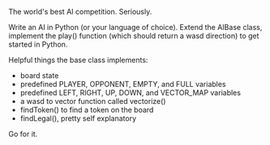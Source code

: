 The world's best AI competition. Seriously.

Write an AI in Python (or your language of choice). Extend the AIBase class, implement the play() function (which should return a wasd direction) to get started in Python.

Helpful things the base class implements:

* board state
* predefined PLAYER, OPPONENT, EMPTY, and FULL variables
* predefined LEFT, RIGHT, UP, DOWN, and VECTOR_MAP variables
* a wasd to vector function called vectorize()
* findToken() to find a token on the board
* findLegal(), pretty self explanatory

Go for it.


 
 